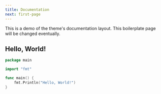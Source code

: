 ```yaml
---
title: Documentation
next: first-page
---
```


This is a demo of the theme's documentation layout.
This boilerplate page will be changed eventually.

## Hello, World!

```go {filename="main.go"}
package main

import "fmt"

func main() {
    fmt.Println("Hello, World!")
}
```
